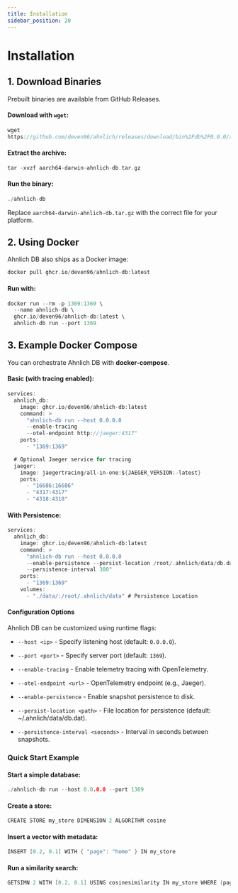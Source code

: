 ```yaml
---
title: Installation
sidebar_position: 20
---
```


# Installation

## 1. Download Binaries
Prebuilt binaries are available from GitHub Releases.

#### Download with `wget`:
```go
wget 
https://github.com/deven96/ahnlich/releases/download/bin%2Fdb%2F0.0.0/aarch64-darwin-ahnlich-db.tar.gz
```

#### Extract the archive:
```go
tar -xvzf aarch64-darwin-ahnlich-db.tar.gz
```

#### Run the binary:
```go
./ahnlich-db
```

Replace `aarch64-darwin-ahnlich-db.tar.gz` with the correct file for your platform.

## 2. Using Docker
Ahnlich DB also ships as a Docker image:
```go
docker pull ghcr.io/deven96/ahnlich-db:latest
```

#### Run with:
```go
docker run --rm -p 1369:1369 \
  --name ahnlich-db \
  ghcr.io/deven96/ahnlich-db:latest \
  ahnlich-db run --port 1369
```

## 3. Example Docker Compose

You can orchestrate Ahnlich DB with **docker-compose**.

#### Basic (with tracing enabled):
```go
services:
  ahnlich_db:
    image: ghcr.io/deven96/ahnlich-db:latest
    command: >
      "ahnlich-db run --host 0.0.0.0
      --enable-tracing
      --otel-endpoint http://jaeger:4317"
    ports:
      - "1369:1369"

  # Optional Jaeger service for tracing
  jaeger:
    image: jaegertracing/all-in-one:${JAEGER_VERSION:-latest}
    ports:
      - "16686:16686"
      - "4317:4317"
      - "4318:4318"
``` 

#### With Persistence:
```go
services:
  ahnlich_db:
    image: ghcr.io/deven96/ahnlich-db:latest
    command: >
      "ahnlich-db run --host 0.0.0.0
      --enable-persistence --persist-location /root/.ahnlich/data/db.dat
      --persistence-interval 300"
    ports:
      - "1369:1369"
    volumes:
      - "./data/:/root/.ahnlich/data" # Persistence Location
```

#### Configuration Options

Ahnlich DB can be customized using runtime flags:

- `--host <ip>` - Specify listening host (default: `0.0.0.0`).


- `--port <port>` - Specify server port (default: `1369`).


- `--enable-tracing` - Enable telemetry tracing with OpenTelemetry.


- `--otel-endpoint <url>` - OpenTelemetry endpoint (e.g., Jaeger).


- `--enable-persistence` - Enable snapshot persistence to disk.


- `--persist-location <path>` - File location for persistence (default: ~/.ahnlich/data/db.dat).


- `--persistence-interval <seconds>` - Interval in seconds between snapshots.


### Quick Start Example

#### Start a simple database:
```go
./ahnlich-db run --host 0.0.0.0 --port 1369
```

#### Create a store:
```go
CREATE STORE my_store DIMENSION 2 ALGORITHM cosine
```

#### Insert a vector with metadata:
```go
INSERT [0.2, 0.1] WITH { "page": "home" } IN my_store
```

#### Run a similarity search:
```go
GETSIMN 2 WITH [0.2, 0.1] USING cosinesimilarity IN my_store WHERE (page != hidden)
```
